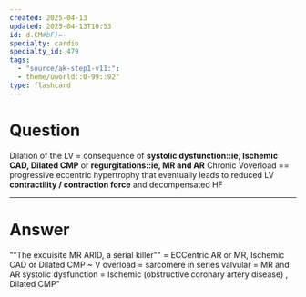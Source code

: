 ```yaml
---
created: 2025-04-13
updated: 2025-04-13T10:53
id: d.CM#bF)=-
specialty: cardio
specialty_id: 479
tags:
  - "source/ak-step1-v11:": 
  - theme/uworld::0-99::92"
type: flashcard
---
```


# Question
Dilation of the LV = consequence of **systolic dysfunction::ie, Ischemic CAD, Dilated CMP** or **regurgitations::ie, MR and AR**    Chronic Voverload == progressive eccentric hypertrophy that eventually leads to reduced LV **contractility / contraction force** and decompensated HF

---

# Answer
"“The exquisite MR ARID, a serial killer"" = ECCentric AR or MR, Ischemic CAD or Dilated CMP ~ V overload = sarcomere in series    valvular = MR and AR  systolic dysfunction = Ischemic (obstructive coronary artery disease) , Dilated CMP"